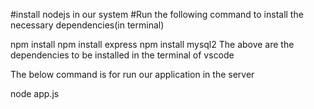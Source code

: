 #install nodejs in our system
#Run the following command to install the necessary dependencies(in terminal)

npm install
npm install express
npm install mysql2
 The above are the dependencies to be installed in the terminal of vscode

 The below command is for run our application in the server

 node app.js
